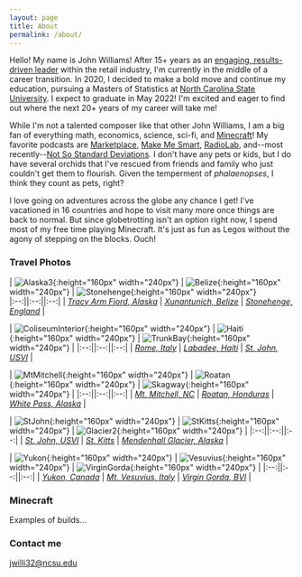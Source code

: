 ```yaml
---
layout: page
title: About
permalink: /about/
---
```


Hello!  My name is John Williams!  After 15+ years as an [engaging, results-driven leader](https://www.linkedin.com/in/johnwilliamsjcp/) within the retail industry, I'm currently in the middle of a career transition.  In 2020, I decided to make a bold move and continue my education, pursuing a Masters of Statistics at [North Carolina State University](https://www.ncsu.edu/).  I expect to graduate in May 2022!  I'm excited and eager to find out where the next 20+ years of my career will take me!

While I'm not a talented composer like that other John Williams, I am a big fan of everything math, economics, science, sci-fi, and [Minecraft](https://www.minecraft.net/)!  My favorite podcasts are [Marketplace](https://www.marketplace.org/shows/marketplace/), [Make Me Smart](https://www.marketplace.org/shows/make-me-smart-with-kai-and-molly/), [RadioLab](https://www.wnycstudios.org/podcasts/radiolab/projects/podcasts), and--most recently--[Not So Standard Deviations](https://nssdeviations.com/).  I don't have any pets or kids, but I do have several orchids that I've rescued from friends and family who just couldn't get them to flourish. Given the temperment of *phalaenopses*, I think they count as pets, right?

I love going on adventures across the globe any chance I get!  I've vacationed in 16 countries and hope to visit many more once things are back to normal.  But since globetrotting isn't an option right now, I spend most of my free time playing Minecraft.  It's just as fun as Legos without the agony of stepping on the blocks.  Ouch!


### Travel Photos

| ![Alaska3](images/Alaska3.jpg){:height="160px" width="240px"} | ![Belize](images/Belize.jpg){:height="160px" width="240px"} | ![Stonehenge](images/Stonehenge.jpg){:height="160px" width="240px"}  
|:--:||:--:||:--:|
| [*Tracy Arm Fjord, Alaska*](https://www.google.com/maps/place/Tracy+Arm/@57.8503894,-133.6521792,10z) | [*Xunantunich, Belize*](https://www.google.com/maps/place/Xunantunich+Mayan+Ruins/@17.0890901,-89.1427529,15z/) | [*Stonehenge, England*](https://www.google.com/maps/place/Stonehenge/@51.178905,-1.8327997,2773m) | 

| ![ColiseumInterior](images/ColiseumInterior.jpg){:height="160px" width="240px"} | ![Haiti](images/Haiti.jpg){:height="160px" width="240px"} | ![TrunkBay](images/TrunkBay.jpg){:height="160px" width="240px"} | 
|:--:||:--:||:--:|
| [*Rome, Italy*](https://www.google.com/maps/place/Colosseum/@41.8902102,12.4922309,15z) | [*Labadee, Haiti*](https://www.google.com/maps/place/Labadee+Haïti/@19.7815959,-72.2469786,3210m) | [*St. John, USVI*](https://www.google.com/maps/place/Trunk+Bay/@18.3526056,-64.7696255,991m) |

| ![MtMitchell](images/MtMitchell.jpg){:height="160px" width="240px"} | ![Roatan](images/Roatan.jpg){:height="160px" width="240px"} | ![Skagway](images/Skagway.jpg){:height="160px" width="240px"} |
|:--:||:--:||:--:|
| [*Mt. Mitchell, NC*](https://www.google.com/maps/place/Mt+Mitchell/@35.7646309,-82.2678989,3589m) | [*Roatan, Honduras*](https://www.google.com/maps/place/Roatán/@16.3459564,-86.4390788,37032m) | [*White Pass, Alaska*](https://www.google.com/maps/place/White+Pass/@59.6209935,-135.0801651,17897m) |

| ![StJohn](images/StJohn.jpg){:height="160px" width="240px"} | ![StKitts](images/StKitts.jpg){:height="160px" width="240px"} | ![Glacier2](images/Glacier2.jpg){:height="160px" width="240px"} |
|:--:||:--:||:--:|
| [*St. John, USVI*](https://www.google.com/maps/place/Trunk+Bay/@18.3526056,-64.7696255,991m) | [*St. Kitts*](https://www.google.com/maps/place/Saint+Kitts/@17.3153726,-62.8828814,67570m) | [*Mendenhall Glacier, Alaska*](https://www.google.com/maps/place/Mendenhall+Glacier/@58.434765,-134.556738,4631m) |

| ![Yukon](images/Yukon.jpg){:height="160px" width="240px"} | ![Vesuvius](images/Vesuvius.jpg){:height="160px" width="240px"} | ![VirginGorda](images/VirginGorda.jpg){:height="160px" width="240px"} |
|:--:||:--:||:--:|
| [*Yukon, Canada*](https://www.google.com/maps/place/Yukon+Larger+than+Life+Sign/@59.999337,-134.6668446,1106m) | [*Mt. Vesuvius, Italy*](https://www.google.com/maps/place/Mount+Vesuvius/@40.8223812,14.4113962,6695m) | [*Virgin Gorda, BVI*](https://www.google.com/maps/place/The+Baths/@18.430002,-64.446344,2098m) |

### Minecraft

Examples of builds...

### Contact me

[jwilli32@ncsu.edu](mailto:jwilli32@ncsu.edu)
